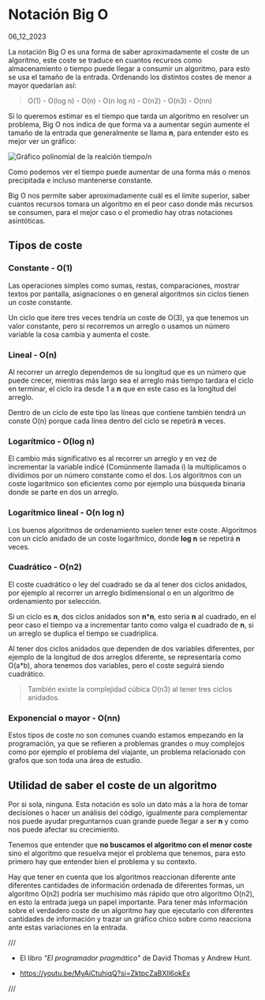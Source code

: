 # Notación Big O
06_12_2023

La notación Big O es una forma de saber aproximadamente el coste de un algoritmo, este coste se traduce en cuantos recursos como almacenamiento o tiempo puede llegar a consumir un algoritmo, para esto se usa el tamaño de la entrada. Ordenando los distintos costes de menor a mayor quedarían así:

> O(1) - O(log n) - O(n) - O(n log n) - O(n2) - O(n3) - O(nn) 

Si lo queremos estimar es el tiempo que tarda un algoritmo en resolver un problema, Big O nos indica de que forma va a aumentar según aumente el tamaño de la entrada que generalmente se llama **n**, para entender esto es mejor ver un gráfico:

![Gráfico polinomial de la realción tiempo/n]()

Como podemos ver el tiempo puede aumentar de una forma más o menos precipitada e incluso mantenerse constante.

Big O nos permite saber aproximadamente cuál es el límite superior, saber cuantos recursos tomara un algoritmo en el peor caso donde más recursos se consumen, para el mejor caso o el promedio hay otras notaciones asintóticas.

## Tipos de coste

### Constante - O(1)

Las operaciones simples como sumas, restas, comparaciones, mostrar textos por pantalla, asignaciones o en general algoritmos sin ciclos tienen un coste constante.

Un ciclo que itere tres veces tendría un coste de O(3), ya que tenemos un valor constante, pero si recorremos un arreglo o usamos un número variable la cosa cambia y aumenta el coste.

### Lineal - O(n)

Al recorrer un arreglo dependemos de su longitud que es un número que puede crecer, mientras más largo sea el arreglo más tiempo tardara el ciclo en terminar, el ciclo ira desde 1 a **n** que en este caso es la longitud del arreglo.

Dentro de un ciclo de este tipo las líneas que contiene también tendrá un conste O(n) porque cada línea dentro del ciclo se repetirá **n** veces. 

### Logarítmico - O(log n)

El cambio más significativo es al recorrer un arreglo y en vez de incrementar la variable indicé (Comúnmente llamada i) la multiplicamos o dividimos por un número constante como el dos. Los algoritmos con un coste logarítmico son eficientes como por ejemplo una búsqueda binaria donde se parte en dos un arreglo.

### Logarítmico lineal - O(n log n)

Los buenos algoritmos de ordenamiento suelen tener este coste. Algoritmos con un ciclo anidado de un coste logarítmico, donde **log n** se repetirá **n** veces.

### Cuadrático - O(n2)

El coste cuadrático o ley del cuadrado se da al tener dos ciclos anidados, por ejemplo al recorrer un arreglo bidimensional o en un algoritmo de ordenamiento por selección.

Si un ciclo es **n**, dos ciclos anidados son **n*****n**, esto seria **n** al cuadrado, en el peor caso el tiempo va a incrementar tanto como valga el cuadrado de **n**, si un arreglo se duplica el tiempo se cuadriplica.

Al tener dos ciclos anidados que dependen de dos variables diferentes, por ejemplo de la longitud de dos arreglos diferente, se representaría como O(a*b), ahora tenemos dos variables, pero el coste seguirá siendo cuadrático.

> También existe la complejidad cúbica O(n3) al tener tres ciclos anidados.

### Exponencial o mayor - O(nn)

Estos tipos de coste no son comunes cuando estamos empezando en la programación, ya que se refieren a problemas grandes o muy complejos como por ejemplo el problema del viajante, un problema relacionado con grafos que son toda una área de estudio.

## Utilidad de saber el coste de un algoritmo

Por si sola, ninguna. Esta notación es solo un dato más a la hora de tomar decisiones o hacer un análisis del código, igualmente para complementar nos puede ayudar preguntarnos cuan grande puede llegar a ser **n** y como nos puede afectar su crecimiento.

Tenemos que entender que **no buscamos el algoritmo con el menor coste** sino el algoritmo que resuelva mejor el problema que tenemos, para esto primero hay que entender bien el problema y su contexto.

Hay que tener en cuenta que los algoritmos reaccionan diferente ante diferentes cantidades de información ordenada de diferentes formas, un algoritmo O(n2) podría ser muchísimo más rápido que otro algoritmo O(n2), en esto la entrada juega un papel importante. Para tener más información sobre el verdadero coste de un algoritmo hay que ejecutarlo con diferentes cantidades de información y trazar un gráfico chico sobre como reacciona ante estas variaciones en la entrada.

///

* El libro *"El programador pragmático"* de David Thomas y Andrew Hunt.

* https://youtu.be/MyAiCtuhiqQ?si=ZktpcZaBXll6okEx

///